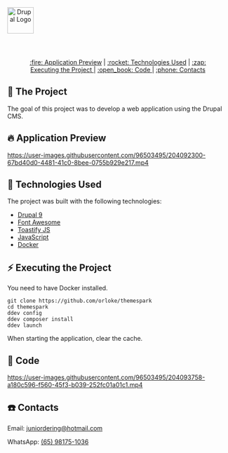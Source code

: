 <div align="center" style="margin-bottom: 20px; display: flex; justify-content: space-between;">
<img alt="Drupal Logo" src="https://static-public.klickpages.com.br/uploads/media/file/3100356/logo---branco.png" height="60px" align="center">
</div>
<br>

<div align="center" style="margin: 20px;">
    <p align="center" >
      <a href="#fire-application-preview"> :fire: Application Preview</a> |
      <a href="#rocket-technologies-used"> :rocket: Technologies Used</a> |
      <a href="#zap-executing-the-project"> :zap: Executing the Project </a> |
      <a href="#open_book-code"> :open_book: Code </a> |
      <a href="#phone-contacts"> :phone: Contacts </a>
    </p>
</div>

## :barber: The Project
The goal of this project was to develop a web application using the Drupal CMS.

## :fire: Application Preview

https://user-images.githubusercontent.com/96503495/204092300-67bd40d0-4481-41c0-8bee-0755b929e217.mp4

## :rocket: Technologies Used

The project was built with the following technologies:

- [Drupal 9](drupal.org)
- [Font Awesome](https://fontawesome.com)
- [Toastify JS](https://apvarun.github.io/toastify-js/)
- [JavaScript](https://www.javascript.com)
- [Docker](https://www.docker.com)

## :zap: Executing the Project

You need to have Docker installed.

```
git clone https://github.com/orloke/themespark
cd themespark
ddev config 
ddev composer install 
ddev launch
```
When starting the application, clear the cache.

## :open_book: Code

https://user-images.githubusercontent.com/96503495/204093758-a180c596-f560-45f3-b039-252fc01a01c1.mp4

## :phone: Contacts

Email: [juniordering@hotmail.com](juniordering@hotmail.com)

WhatsApp: [(65) 98175-1036](https://wa.me/5565981751036)




